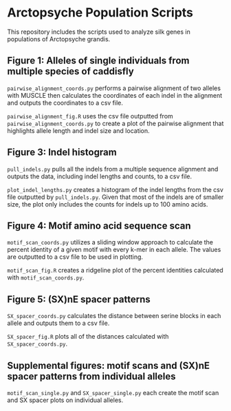 # Arctopsyche Population Scripts
This repository includes the scripts used to analyze silk genes in populations of Arctopsyche grandis.

## Figure 1: Alleles of single individuals from multiple species of caddisfly

`pairwise_alignment_coords.py` performs a pairwise alignment of two alleles with MUSCLE then calculates the coordinates of each indel in the alignment and outputs the coordinates to a csv file. 

`pairwise_alignment_fig.R` uses the csv file outputted from `pairwise_alignment_coords.py` to create a plot of the pairwise alignment that highlights allele length and indel size and location.

## Figure 3: Indel histogram 

`pull_indels.py` pulls all the indels from a multiple sequence alignment and outputs the data, including indel lengths and counts, to a csv file.

`plot_indel_lengths.py` creates a histogram of the indel lengths from the csv file outputted by `pull_indels.py`. Given that most of the indels are of smaller size, the plot only includes the counts for indels up to 100 amino acids.

## Figure 4: Motif amino acid sequence scan 

`motif_scan_coords.py` utilizes a sliding window approach to calculate the percent identity of a given motif with every k-mer in each allele. The values are outputted to a csv file to be used in plotting. 

`motif_scan_fig.R` creates a ridgeline plot of the percent identities calculated with `motif_scan_coords.py`.

## Figure 5: (SX)nE spacer patterns

`SX_spacer_coords.py` calculates the distance between serine blocks in each allele and outputs them to a csv file. 

`SX_spacer_fig.R` plots all of the distances calculated with `SX_spacer_coords.py`.

## Supplemental figures: motif scans and (SX)nE spacer patterns from individual alleles 

`motif_scan_single.py` and `SX_spacer_single.py` each create the motif scan and SX spacer plots on individual alleles. 


